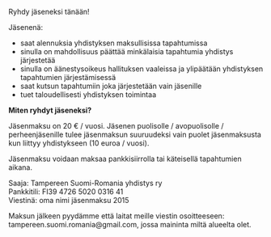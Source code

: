 Ryhdy jäseneksi tänään!

Jäsenenä:
<ul>
  <li>saat alennuksia yhdistyksen maksullisissa tapahtumissa</li>
  <li>sinulla on mahdollisuus päättää minkälaisia tapahtumia yhdistys järjestetää</li>
  <li>sinulla on äänestysoikeus hallituksen vaaleissa ja ylipäätään yhdistyksen tapahtumien järjestämisessä</li>
  <li>saat kutsun tapahtumiin joka järjestetään vain jäsenille</li>
  <li>tuet taloudellisesti yhdistyksen toimintaa</li>
</ul>

<p><strong>Miten ryhdyt jäseneksi?</strong></p>
Jäsenmaksu on 20 € / vuosi. Jäsenen puolisolle / avopuolisolle / perheenjäsenille tulee jäsenmaksun suuruudeksi vain puolet jäsenmaksusta kun liittyy yhdistykseen (10 euroa / vuosi). 
<p>Jäsenmaksu voidaan maksaa pankkisiirrolla tai käteisellä tapahtumien aikana.</p>

<p>Saaja: Tampereen Suomi-Romania yhdistys ry<br>
Pankkitili: FI39 4726 5020 0316 41<br>
Viestinä: oma nimi jäsenmaksu 2015</p>

<p>Maksun jälkeen pyydämme että laitat meille viestin osoitteeseen: tampereen.suomi.romania@gmail.com, jossa maininta miltä alueelta olet.</p>